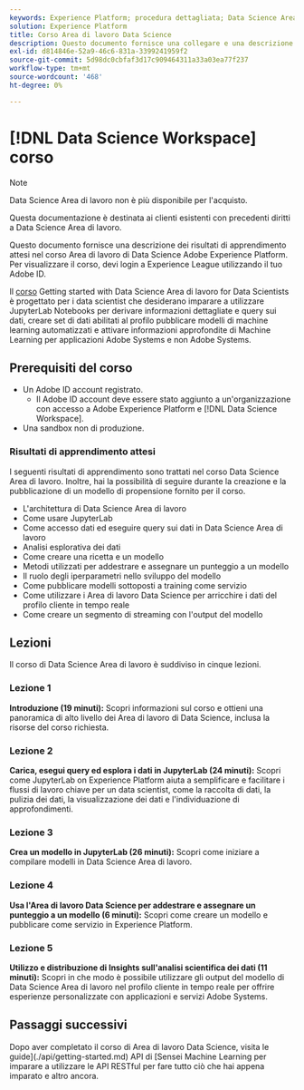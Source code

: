 ```yaml
---
keywords: Experience Platform; procedura dettagliata; Data Science Area di lavoro; argomenti popolari; corso di data science; corso; Dsw
solution: Experience Platform
title: Corso Area di lavoro Data Science
description: Questo documento fornisce una collegare e una descrizione per il corso Adobe Experience Platform Data Science Area di lavoro.
exl-id: d814846e-52a9-46c6-831a-3399241959f2
source-git-commit: 5d98dc0cbfaf3d17c909464311a33a03ea77f237
workflow-type: tm+mt
source-wordcount: '468'
ht-degree: 0%

---
```



# [!DNL Data Science Workspace] corso

>[!NOTE]
>
>Data Science Area di lavoro non è più disponibile per l&#39;acquisto.
>
>Questa documentazione è destinata ai clienti esistenti con precedenti diritti a Data Science Area di lavoro.

Questo documento fornisce una descrizione dei risultati di apprendimento attesi nel corso Area di lavoro di Data Science Adobe Experience Platform. Per visualizzare il corso, devi login a Experience League utilizzando il tuo Adobe ID.

Il [corso](https://experienceleague.adobe.com/?recommended=ExperiencePlatform-U-1-2021.1.dsw&amp;lang=it) Getting started with Data Science Area di lavoro for Data Scientists è progettato per i data scientist che desiderano imparare a utilizzare JupyterLab Notebooks per derivare informazioni dettagliate e query sui dati, creare set di dati abilitati al profilo pubblicare modelli di machine learning automatizzati e attivare informazioni approfondite di Machine Learning per applicazioni Adobe Systems e non Adobe Systems.

## Prerequisiti del corso

- Un Adobe ID account registrato.
   - Il Adobe ID account deve essere stato aggiunto a un&#39;organizzazione con accesso a Adobe Experience Platform e [!DNL Data Science Workspace].
- Una sandbox non di produzione.

### Risultati di apprendimento attesi

I seguenti risultati di apprendimento sono trattati nel corso Data Science Area di lavoro. Inoltre, hai la possibilità di seguire durante la creazione e la pubblicazione di un modello di propensione fornito per il corso.

- L&#39;architettura di Data Science Area di lavoro
- Come usare JupyterLab
- Come accesso dati ed eseguire query sui dati in Data Science Area di lavoro
- Analisi esplorativa dei dati
- Come creare una ricetta e un modello
- Metodi utilizzati per addestrare e assegnare un punteggio a un modello
- Il ruolo degli iperparametri nello sviluppo del modello
- Come pubblicare modelli sottoposti a training come servizio
- Come utilizzare i Area di lavoro Data Science per arricchire i dati del profilo cliente in tempo reale
- Come creare un segmento di streaming con l&#39;output del modello

## Lezioni

Il corso di Data Science Area di lavoro è suddiviso in cinque lezioni.

### Lezione 1

**Introduzione (19 minuti):** Scopri informazioni sul corso e ottieni una panoramica di alto livello dei Area di lavoro di Data Science, inclusa la risorse del corso richiesta.

### Lezione 2

**Carica, esegui query ed esplora i dati in JupyterLab (24 minuti):** Scopri come JupyterLab on Experience Platform aiuta a semplificare e facilitare i flussi di lavoro chiave per un data scientist, come la raccolta di dati, la pulizia dei dati, la visualizzazione dei dati e l&#39;individuazione di approfondimenti.

### Lezione 3

**Crea un modello in JupyterLab (26 minuti):** Scopri come iniziare a compilare modelli in Data Science Area di lavoro.

### Lezione 4

**Usa l&#39;Area di lavoro Data Science per addestrare e assegnare un punteggio a un modello (6 minuti):** Scopri come creare un modello e pubblicare come servizio in Experience Platform.

### Lezione 5

**Utilizzo e distribuzione di Insights sull&#39;analisi scientifica dei dati (11 minuti):** Scopri in che modo è possibile utilizzare gli output del modello di Data Science Area di lavoro nel profilo cliente in tempo reale per offrire esperienze personalizzate con applicazioni e servizi Adobe Systems.

## Passaggi successivi

Dopo aver completato il corso di Area di lavoro Data Science, visita le guide](./api/getting-started.md) API di [Sensei Machine Learning per imparare a utilizzare le API RESTful per fare tutto ciò che hai appena imparato e altro ancora.



